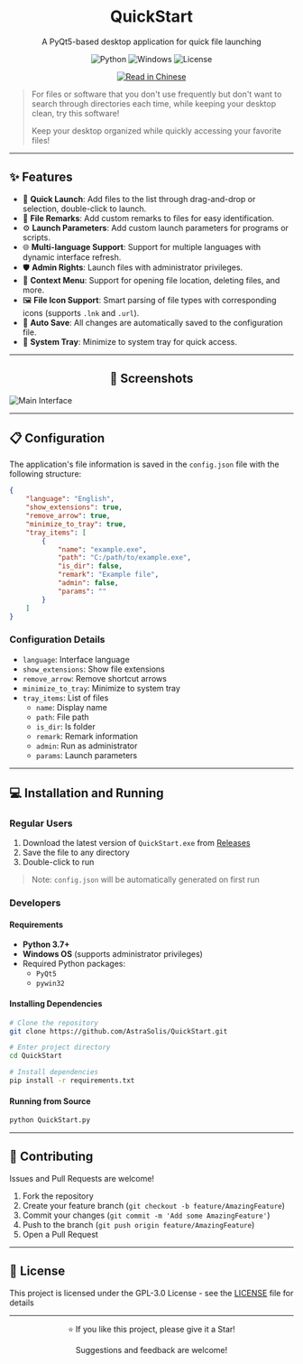 <div align="center">
    <h1>QuickStart</h1>
    <p>A PyQt5-based desktop application for quick file launching</p>
    <p>
        <img src="https://img.shields.io/badge/Python-3.7+-blue.svg" alt="Python">
        <img src="https://img.shields.io/badge/Windows-10+-green.svg" alt="Windows">
        <img src="https://img.shields.io/badge/License-MIT-yellow.svg" alt="License">
    </p>
    <p>
        <a href="README.md">
            <img src="https://img.shields.io/badge/中文-阅读中文版-red" alt="Read in Chinese">
        </a>
    </p>
</div>

> For files or software that you don't use frequently but don't want to search through directories each time, while keeping your desktop clean, try this software!
>
> Keep your desktop organized while quickly accessing your favorite files!

---

## ✨ Features

- 🚀 **Quick Launch**: Add files to the list through drag-and-drop or selection, double-click to launch.
- 📝 **File Remarks**: Add custom remarks to files for easy identification.
- ⚙️ **Launch Parameters**: Add custom launch parameters for programs or scripts.
- 🌐 **Multi-language Support**: Support for multiple languages with dynamic interface refresh.
- 🛡️ **Admin Rights**: Launch files with administrator privileges.
- 📂 **Context Menu**: Support for opening file location, deleting files, and more.
- 🖼️ **File Icon Support**: Smart parsing of file types with corresponding icons (supports `.lnk` and `.url`).
- 🔄 **Auto Save**: All changes are automatically saved to the configuration file.
- 🎨 **System Tray**: Minimize to system tray for quick access.

---

<div align="center">
    <h2>📸 Screenshots</h2>
</div>

![Main Interface](https://github.com/user-attachments/assets/971d5aae-d738-439b-9e49-72c60c6c392b)

---

## 📋 Configuration

The application's file information is saved in the `config.json` file with the following structure:

```json
{
    "language": "English",
    "show_extensions": true,
    "remove_arrow": true,
    "minimize_to_tray": true,
    "tray_items": [
        {
            "name": "example.exe",
            "path": "C:/path/to/example.exe",
            "is_dir": false,
            "remark": "Example file",
            "admin": false,
            "params": ""
        }
    ]
}
```

### Configuration Details

- `language`: Interface language
- `show_extensions`: Show file extensions
- `remove_arrow`: Remove shortcut arrows
- `minimize_to_tray`: Minimize to system tray
- `tray_items`: List of files
  - `name`: Display name
  - `path`: File path
  - `is_dir`: Is folder
  - `remark`: Remark information
  - `admin`: Run as administrator
  - `params`: Launch parameters

---

## 💻 Installation and Running

### Regular Users

1. Download the latest version of `QuickStart.exe` from [Releases](https://github.com/AstraSolis/QuickStart/releases/)
2. Save the file to any directory
3. Double-click to run

> Note: `config.json` will be automatically generated on first run

### Developers

#### Requirements

- **Python 3.7+**
- **Windows OS** (supports administrator privileges)
- Required Python packages:
  - `PyQt5`
  - `pywin32`

#### Installing Dependencies

```bash
# Clone the repository
git clone https://github.com/AstraSolis/QuickStart.git

# Enter project directory
cd QuickStart

# Install dependencies
pip install -r requirements.txt
```

#### Running from Source

```bash
python QuickStart.py
```

---

## 🤝 Contributing

Issues and Pull Requests are welcome!

1. Fork the repository
2. Create your feature branch (`git checkout -b feature/AmazingFeature`)
3. Commit your changes (`git commit -m 'Add some AmazingFeature'`)
4. Push to the branch (`git push origin feature/AmazingFeature`)
5. Open a Pull Request

---

## 📝 License

This project is licensed under the GPL-3.0 License - see the [LICENSE](https://github.com/AstraSolis/QuickStart/blob/master/LICENSE) file for details

---

<div align="center">
    <p>⭐ If you like this project, please give it a Star!</p>
    <p>Suggestions and feedback are welcome!</p>
</div> 